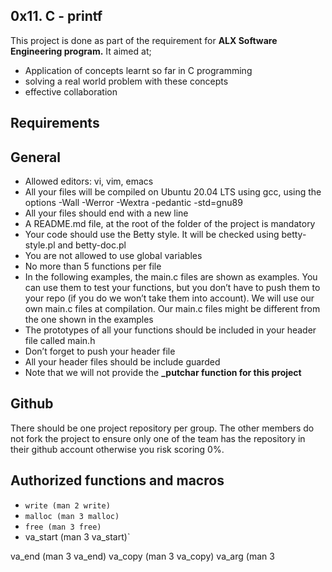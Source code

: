 0x11. C - printf
 --------------
This project is done as part of the requirement for **ALX Software Engineering program.** It aimed at;
 - Application of concepts learnt so far in C programming
 - solving a real world problem with these concepts
 - effective collaboration

Requirements
  -----------------
## General
 - Allowed editors: vi, vim, emacs
 - All your files will be compiled on Ubuntu 20.04 LTS using gcc, using the options -Wall -Werror -Wextra -pedantic -std=gnu89
 - All your files should end with a new line
 - A README.md file, at the root of the folder of the project is mandatory
 - Your code should use the Betty style. It will be checked using betty-style.pl and betty-doc.pl
 - You are not allowed to use global variables
 - No more than 5 functions per file
 - In the following examples, the main.c files are shown as examples. You can use them to test your functions, but you don’t have to push them to your repo (if you do we won’t take them into account). We will use our own main.c files at compilation. Our main.c files might be different from the one shown in the examples
 - The prototypes of all your functions should be included in your header file called main.h
 - Don’t forget to push your header file
 - All your header files should be include guarded
 - Note that we will not provide the **_putchar function for this project**

Github
 --------------
There should be one project repository per group. The other members do not fork the project to ensure only one of the team has the repository in their github account otherwise you risk scoring 0%.

Authorized functions and macros
  ----------------
 - `write (man 2 write)`
 - `malloc (man 3 malloc)`
 - `free (man 3 free)`
 - va_start (man 3 va_start)`

va_end (man 3 va_end)
va_copy (man 3 va_copy)
va_arg (man 3  
